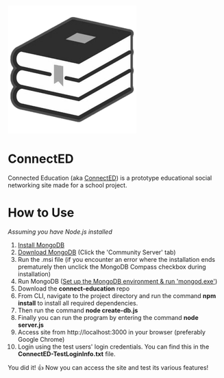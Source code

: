![logo](https://github.com/ConnectedEducation/connect-education/blob/expressify/assets/images/logo.png?raw=true "ConnectED logo")
# ConnectED

Connected Education (aka [ConnectED](http://connecteducation.ca/)) is a prototype educational social networking site made for a school project.

# How to Use
*Assuming you have Node.js installed*

1. [Install MongoDB](https://docs.mongodb.com/manual/installation/)
2. [Download MongoDB](https://www.mongodb.com/download-center#community) (Click the 'Community Server' tab) 
3. Run the .msi file (if you encounter an error where the installation ends prematurely then unclick the MongoDB Compass checkbox during installation)
4. Run MongoDB ([Set up the MongoDB environment & run 'mongod.exe'](https://docs.mongodb.com/manual/tutorial/install-mongodb-on-windows/#run-mongodb-community-edition))
5. Download the **connect-education** repo
7. From CLI, navigate to the project directory and run the command **npm install** to install all required dependencies.
6. Then run the command **node create-db.js**
7. Finally you can run the program by entering the command **node server.js**
8. Access site from http://localhost:3000 in your browser (preferably Google Chrome)
9. Login using the test users' login credentials. You can find this in the **ConnectED-TestLoginInfo.txt** file.

You did it! :thumbsup: Now you can access the site and test its various features!
